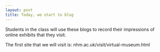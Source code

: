 ```yaml
---
layout: post
title: Today, we start to blog
---
```


Students in the class will use these blogs to record their impressions of online exhibits that they visit.

The first site that we will visit is: nhm.ac.uk/visit/virtual-museum.html
